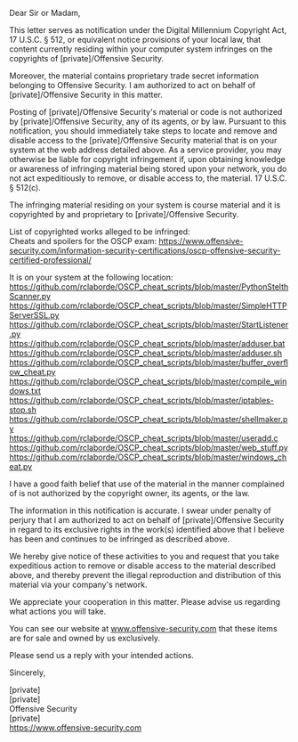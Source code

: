 Dear Sir or Madam,  
  
This letter serves as notification under the Digital Millennium Copyright Act, 17 U.S.C. § 512, or equivalent notice provisions of your local law, that content currently residing within your computer system infringes on the copyrights of [private]/Offensive Security.  
  
Moreover, the material contains proprietary trade secret information belonging to Offensive Security. I am authorized to act on behalf of [private]/Offensive Security in this matter.  
  
Posting of [private]/Offensive Security's material or code is not authorized by [private]/Offensive Security, any of its agents, or by law. Pursuant to this notification, you should immediately take steps to locate and remove and disable access to the [private]/Offensive Security material that is on your system at the web address detailed above. As a service provider, you may otherwise be liable for copyright infringement if, upon obtaining knowledge or awareness of infringing material being stored upon your network, you do not act expeditiously to remove, or disable access to, the material. 17 U.S.C. § 512(c).  
  
The infringing material residing on your system is course material and it is copyrighted by and proprietary to [private]/Offensive Security.  
  
List of copyrighted works alleged to be infringed:  
Cheats and spoilers for the OSCP exam: https://www.offensive-security.com/information-security-certifications/oscp-offensive-security-certified-professional/  
  
It is on your system at the following location:  
https://github.com/rclaborde/OSCP_cheat_scripts/blob/master/PythonStelthScanner.py  
https://github.com/rclaborde/OSCP_cheat_scripts/blob/master/SimpleHTTPServerSSL.py  
https://github.com/rclaborde/OSCP_cheat_scripts/blob/master/StartListener.py  
https://github.com/rclaborde/OSCP_cheat_scripts/blob/master/adduser.bat  
https://github.com/rclaborde/OSCP_cheat_scripts/blob/master/adduser.sh  
https://github.com/rclaborde/OSCP_cheat_scripts/blob/master/buffer_overflow_cheat.py  
https://github.com/rclaborde/OSCP_cheat_scripts/blob/master/compile_windows.txt  
https://github.com/rclaborde/OSCP_cheat_scripts/blob/master/iptables-stop.sh  
https://github.com/rclaborde/OSCP_cheat_scripts/blob/master/shellmaker.py  
https://github.com/rclaborde/OSCP_cheat_scripts/blob/master/useradd.c  
https://github.com/rclaborde/OSCP_cheat_scripts/blob/master/web_stuff.py  
https://github.com/rclaborde/OSCP_cheat_scripts/blob/master/windows_cheat.py  
  
I have a good faith belief that use of the material in the manner complained of is not authorized by the copyright owner, its agents, or the law.  
  
The information in this notification is accurate. I swear under penalty of perjury that I am authorized to act on behalf of [private]/Offensive Security in regard to its exclusive rights in the work(s) identified above that I believe has been and continues to be infringed as described above.  
  
We hereby give notice of these activities to you and request that you take expeditious action to remove or disable access to the material described above, and thereby prevent the illegal reproduction and distribution of this material via your company's network.  
  
We appreciate your cooperation in this matter. Please advise us regarding what actions you will take.  
  
You can see our website at www.offensive-security.com that these items are for sale and owned by us exclusively.  
  
Please send us a reply with your intended actions.  
  
Sincerely,  
  
[private]   
[private]   
Offensive Security  
[private]   
https://www.offensive-security.com  

